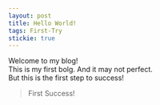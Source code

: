```yaml
---
layout: post
title: Hello World!
tags: First-Try
stickie: true
---
```


Welcome to my blog!<br>This is my first bolg. And it may not perfect.<br>But this is the first step to success!

> First Success!
